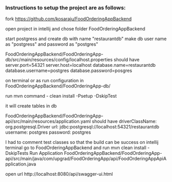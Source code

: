 
### Instructions to setup the project are as follows:

fork https://github.com/kosaraju/FoodOrderingAppBackend

open project in intellij and chose folder FoodOrderingAppBackend

start postgress and create db with name "restaurantdb"
make db user name as "postgress" and password as "postgres"

FoodOrderingAppBackend/FoodOrderingApp-db/src/main/resources/config/localhost.properties
should have server.port=54321 server.host=localhost database.name=restaurantdb database.username=postgres database.password=posgres

on terminal or as run configuration in FoodOrderingAppBackend/FoodOrderingApp-db/

run mvn command -  clean install -Psetup -DskipTest

it will create tables in db

FoodOrderingAppBackend/FoodOrderingApp-api/src/main/resources/application.yaml should have
driverClassName: org.postgresql.Driver url: jdbc:postgresql://localhost:54321/restaurantdb username: postgres password: postgres

I had to comment test classes so that the build can be success
on intellij terminal go to FoodOrderingAppBackend and run mvn clean install -DskipTests
Run  Application
FoodOrderingAppBackend/FoodOrderingApp-api/src/main/java/com/upgrad/FoodOrderingApp/api/FoodOrderingAppApiApplication.java

open url http://localhost:8080/api/swagger-ui.html
